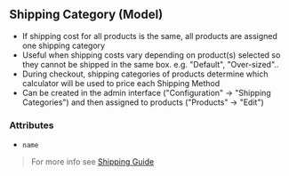 ## Shipping Category (Model)
* If shipping cost for all products is the same, all products are assigned one shipping category
* Useful when shipping costs vary depending on product(s) selected so they cannot be 
shipped in the same box. e.g. "Default", "Over-sized"..
* During checkout, shipping categories of products determine which calculator will
be used to price each Shipping Method
* Can be created in the admin interface ("Configuration" -> "Shipping Categories") and then
assigned to products ("Products" -> "Edit")

### Attributes
* `name`

> For more info see [Shipping Guide](../business_logic/shipping.md)
